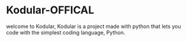 # Kodular-OFFICAL
welcome to Kodular, Kodular is a project made with python that lets you code with the simplest coding language, Python.
